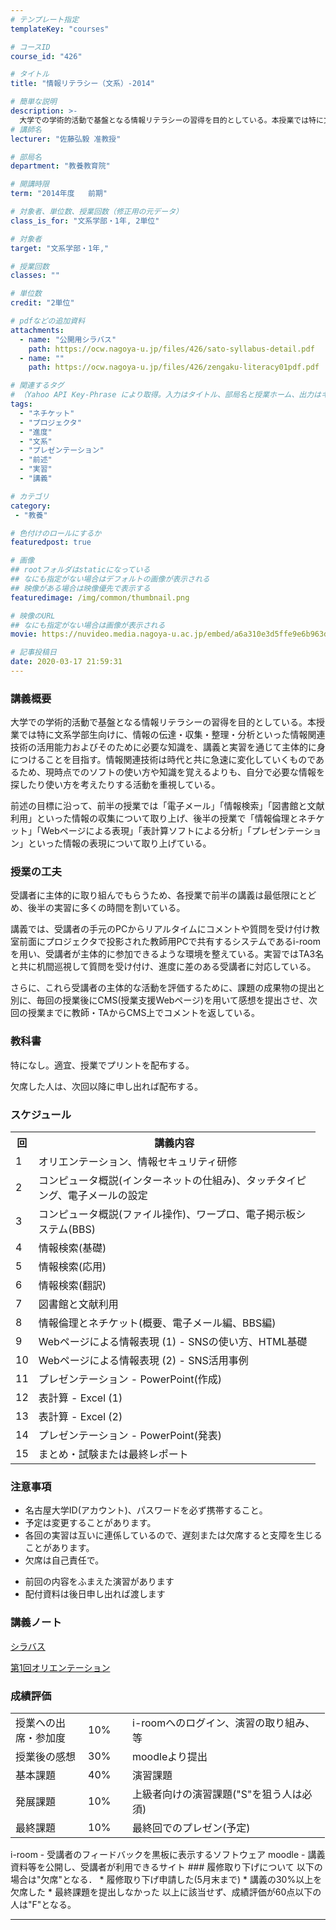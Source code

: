 ```yaml
---
# テンプレート指定
templateKey: "courses"

# コースID
course_id: "426"

# タイトル
title: "情報リテラシー（文系）-2014"

# 簡単な説明
description: >-
  大学での学術的活動で基盤となる情報リテラシーの習得を目的としている。本授業では特に文系学部生向けに、情報の伝達・収集・整理・分析といった情報関連技術の活用能力およびそのために必要な知識を、講義と実習を通じて主体的に身につけることを目指す。情報関連技術は時代と共に急速に変化していくものであるため、現時点でのソフトの使い方や知識を覚えるよりも、自分で必要な情報を探したり使い方を考えたりする活動を重視し ....
# 講師名
lecturer: "佐藤弘毅 准教授"

# 部局名
department: "教養教育院"

# 開講時限
term: "2014年度	前期"

# 対象者、単位数、授業回数（修正用の元データ）
class_is_for: "文系学部・1年, 2単位"

# 対象者
target: "文系学部・1年,"

# 授業回数
classes: ""

# 単位数
credit: "2単位"

# pdfなどの追加資料
attachments:
  - name: "公開用シラバス" 
    path: https://ocw.nagoya-u.jp/files/426/sato-syllabus-detail.pdf
  - name: "" 
    path: https://ocw.nagoya-u.jp/files/426/zengaku-literacy01pdf.pdf

# 関連するタグ
# （Yahoo API Key-Phrase により取得。入力はタイトル、部局名と授業ホーム、出力はキーフレーズ（tags））
tags:
  - "ネチケット"
  - "プロジェクタ"
  - "進度"
  - "文系"
  - "プレゼンテーション"
  - "前述"
  - "実習"
  - "講義"

# カテゴリ
category:
 - "教養"

# 色付けのロールにするか
featuredpost: true

# 画像
## rootフォルダはstaticになっている
## なにも指定がない場合はデフォルトの画像が表示される
## 映像がある場合は映像優先で表示する
featuredimage: /img/common/thumbnail.png

# 映像のURL
## なにも指定がない場合は画像が表示される
movie: https://nuvideo.media.nagoya-u.ac.jp/embed/a6a310e3d5ffe9e6b963d5b431567b08e1536ae7

# 記事投稿日
date: 2020-03-17 21:59:31
---
```


### 講義概要

大学での学術的活動で基盤となる情報リテラシーの習得を目的としている。本授業では特に文系学部生向けに、情報の伝達・収集・整理・分析といった情報関連技術の活用能力およびそのために必要な知識を、講義と実習を通じて主体的に身につけることを目指す。情報関連技術は時代と共に急速に変化していくものであるため、現時点でのソフトの使い方や知識を覚えるよりも、自分で必要な情報を探したり使い方を考えたりする活動を重視している。 

前述の目標に沿って、前半の授業では「電子メール」「情報検索」「図書館と文献利用」といった情報の収集について取り上げ、後半の授業で「情報倫理とネチケット」「Webページによる表現」「表計算ソフトによる分析」「プレゼンテーション」といった情報の表現について取り上げている。


### 授業の工夫

受講者に主体的に取り組んでもらうため、各授業で前半の講義は最低限にとどめ、後半の実習に多くの時間を割いている。 

講義では、受講者の手元のPCからリアルタイムにコメントや質問を受け付け教室前面にプロジェクタで投影された教師用PCで共有するシステムであるi-roomを用い、受講者が主体的に参加できるような環境を整えている。実習ではTA3名と共に机間巡視して質問を受け付け、進度に差のある受講者に対応している。 

さらに、これら受講者の主体的な活動を評価するために、課題の成果物の提出と別に、毎回の授業後にCMS(授業支援Webページ)を用いて感想を提出させ、次回の授業までに教師・TAからCMS上でコメントを返している。





### 教科書

特になし。適宜、授業でプリントを配布する。

欠席した人は、次回以降に申し出れば配布する。


<h3>スケジュール</h3>
<table class="basic" width="455">
<tr>
<th width="20" class="center">回</th>
<th width="435" class="center">講義内容</th>
</tr>
<tr>
<td class="center">1</td>
<td>オリエンテーション、情報セキュリティ研修</td>
</tr>
<tr>
<td class="center">2</td>
<td>コンピュータ概説(インターネットの仕組み)、タッチタイピング、電子メールの設定</td>
</tr>
<tr>
<td class="center">3</td>
<td>コンピュータ概説(ファイル操作)、ワープロ、電子掲示板システム(BBS)</td>
</tr>
<tr>
<td class="center">4</td>
<td>情報検索(基礎)</td>
</tr>
<tr>
<td class="center">5</td>
<td>情報検索(応用)</td>
</tr>
<tr>
<td class="center">6</td>
<td>情報検索(翻訳)</td>
</tr>
<tr>
<td class="center">7</td>
<td>図書館と文献利用</td>
</tr>
<tr>
<td class="center">8</td>
<td>情報倫理とネチケット(概要、電子メール編、BBS編)</td>
</tr>
<tr>
<td class="center">9</td>
<td>Webページによる情報表現 (1) - SNSの使い方、HTML基礎</td>
</tr>
<tr>
<td class="center">10</td>
<td>Webページによる情報表現 (2) - SNS活用事例</td>
</tr>
<tr>
<td class="center">11</td>
<td>プレゼンテーション - PowerPoint(作成)</td>
</tr>
<tr>
<td class="center">12</td>
<td>表計算 - Excel (1)</td>
</tr>
<tr>
<td class="center">13</td>
<td>表計算 - Excel (2)</td>
</tr>
<tr>
<td class="center">14</td>
<td>プレゼンテーション - PowerPoint(発表)</td>
</tr>
<tr>
<td class="center">15</td>
<td>まとめ・試験または最終レポート</td>
</table>
<h3>注意事項</h3>
<ul>
<li>名古屋大学ID(アカウント)、パスワードを必ず携帯すること。</li>
<li>予定は変更することがあります。</li>
<li>各回の実習は互いに連係しているので、遅刻または欠席すると支障を生じることがあります。</li>
<li>欠席は自己責任で。</li>
</ul>
<ul>
<li>前回の内容をふまえた演習があります</li>
<li>配付資料は後日申し出れば渡します</li>
</ul>


### 講義ノート

[シラバス](https://ocw.nagoya-u.jp/files/426/sato-syllabus-detail.pdf) 

[第1回オリエンテーション](https://ocw.nagoya-u.jp/files/426/zengaku-literacy01pdf.pdf) 





### 成績評価
<table class="basic" width="455">
<tr>
<td width="100" class="center">
授業への出席・参加度
</td>
<td width="55" class="center">
10%
</td>
<td width="300" class="center">
i-roomへのログイン、演習の取り組み、等
</td>
</tr>
<tr>
<td width="100" class="center">
授業後の感想
</td>
<td width="55" class="center">
30%
</td>
<td width="300" class="center">
moodleより提出
</td>
</tr>
<tr>
<td width="100" class="center">
基本課題
</td>
<td width="55" class="center">
40%
</td>
<td width="300" class="center">
演習課題
</td>
</tr>
<tr>
<td width="100" class="center">
発展課題
</td>
<td width="55" class="center">
10%
</td>
<td width="300" class="center">
上級者向けの演習課題("S"を狙う人は必須)
</td>
</tr>
<tr>
<td width="100" class="center">
最終課題
</td>
<td width="55" class="center">
10%
</td>
<td width="300" class="center">
最終回でのプレゼン(予定)
</td>
</tr>
</table>
i-room
- 受講者のフィードバックを黒板に表示するソフトウェア
moodle
- 講義資料等を公開し、受講者が利用できるサイト
### 履修取り下げについて
以下の場合は"欠席"となる．
* 履修取り下げ申請した(5月末まで)
* 講義の30%以上を欠席した
* 最終課題を提出しなかった
以上に該当せず、成績評価が60点以下の人は"F"となる。





-----